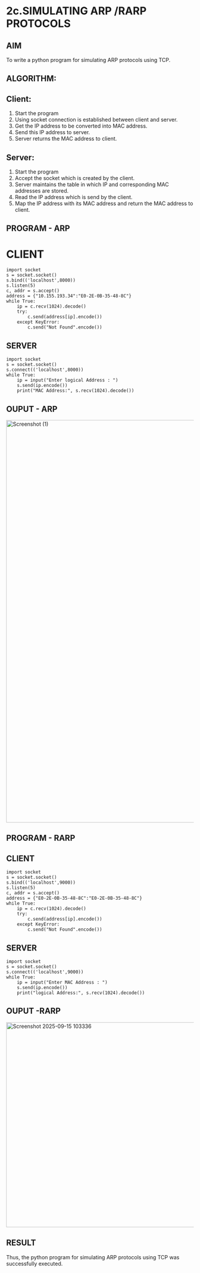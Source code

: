 # 2c.SIMULATING ARP /RARP PROTOCOLS
## AIM
To write a python program for simulating ARP protocols using TCP.
## ALGORITHM:
## Client:
1. Start the program
2. Using socket connection is established between client and server.
3. Get the IP address to be converted into MAC address.
4. Send this IP address to server.
5. Server returns the MAC address to client.
## Server:
1. Start the program
2. Accept the socket which is created by the client.
3. Server maintains the table in which IP and corresponding MAC addresses are
stored.
4. Read the IP address which is send by the client.
5. Map the IP address with its MAC address and return the MAC address to client.

## PROGRAM - ARP
# CLIENT 
~~~
import socket
s = socket.socket()
s.bind(('localhost',8000))
s.listen(5)
c, addr = s.accept()
address = {"10.155.193.34":"E0-2E-0B-35-48-8C"}
while True:
    ip = c.recv(1024).decode()
    try:
        c.send(address[ip].encode())
    except KeyError:
        c.send("Not Found".encode())
~~~      
## SERVER
~~~
import socket
s = socket.socket()
s.connect(('localhost',8000))
while True:
    ip = input("Enter logical Address : ")
    s.send(ip.encode())
    print("MAC Address:", s.recv(1024).decode())
~~~    
## OUPUT - ARP
<img width="1920" height="1080" alt="Screenshot (1)" src="https://github.com/user-attachments/assets/b34664ce-7dfb-4d25-ba4b-eeebd1f1aea1" />


## PROGRAM - RARP
## CLIENT
~~~
import socket
s = socket.socket()
s.bind(('localhost',9000))
s.listen(5)
c, addr = s.accept()
address = {"E0-2E-0B-35-48-8C":"E0-2E-0B-35-48-8C"}
while True:
    ip = c.recv(1024).decode()
    try:
        c.send(address[ip].encode())
    except KeyError:
        c.send("Not Found".encode())
~~~
## SERVER
~~~
import socket
s = socket.socket()
s.connect(('localhost',9000))
while True:
    ip = input("Enter MAC Address : ")
    s.send(ip.encode())
    print("logical Address:", s.recv(1024).decode())
~~~
## OUPUT -RARP
<img width="1879" height="550" alt="Screenshot 2025-09-15 103336" src="https://github.com/user-attachments/assets/f86df80d-f988-44ad-87e2-8a3eb6e72c44" />

## RESULT
Thus, the python program for simulating ARP protocols using TCP was successfully 
executed.
